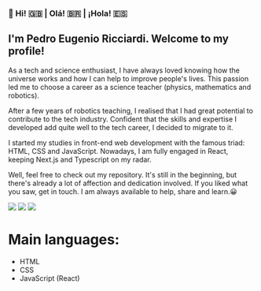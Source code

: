 

### 👋 Hi! 🇬🇧 | Olá! 🇧🇷 | ¡Hola! 🇪🇸

## I'm Pedro Eugenio Ricciardi. Welcome to my profile!

As a tech and science enthusiast, I have always loved knowing how the universe works and how I can help to improve people's lives. This passion led me to choose a career as a science teacher (physics, mathematics and robotics).

After a few years of robotics teaching, I realised that I had great potential to contribute to the tech industry. Confident that the skills and expertise I developed add quite well to the tech career, I decided to migrate to it.

I started my studies in front-end web development with the famous triad: HTML, CSS and JavaScript. Nowadays, I am fully engaged in React, keeping Next.js and Typescript on my radar.

Well, feel free to check out my repository. It's still in the beginning, but there's already a lot of affection and dedication involved.
If you liked what you saw, get in touch. I am always available to help, share and learn.😀

<a href="https://www.linkedin.com/in/pedro-ricciardi/" target="_blank"><img src="https://img.icons8.com/color/40/000000/linkedin.png"/></a>  <a href="https://www.facebook.com/pedroeugenio.ricciardi" target="_blank"><img src="https://img.icons8.com/fluency/40/000000/facebook-circled.png"/></a>  <a href="https://www.instagram.com/pedroeugenioricciardi" target="_blank"><img src="https://img.icons8.com/fluency/40/000000/instagram-new.png"/></a>

# Main languages:
* HTML
* CSS
* JavaScript (React)
